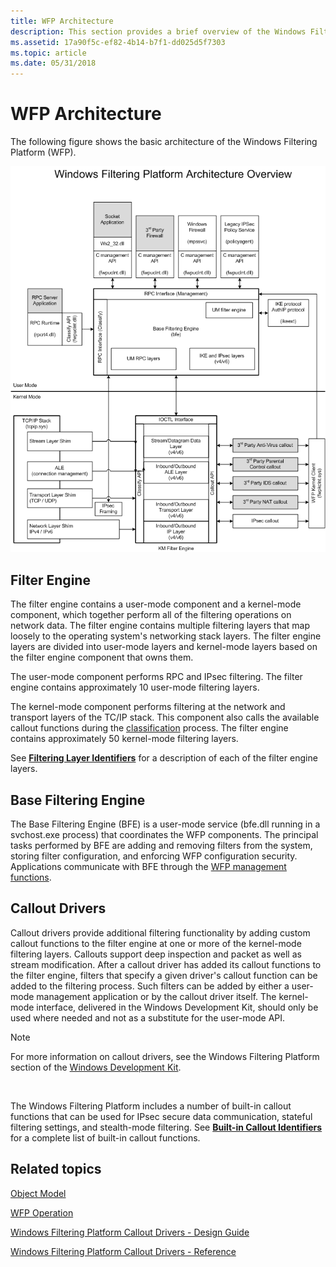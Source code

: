 ```yaml
---
title: WFP Architecture
description: This section provides a brief overview of the Windows Filtering Platform architecture.
ms.assetid: 17a90f5c-ef82-4b14-b7f1-dd025d5f7303
ms.topic: article
ms.date: 05/31/2018
---
```


# WFP Architecture

The following figure shows the basic architecture of the Windows Filtering Platform (WFP).

![basic architecture of the windows filtering platform diagram](images/wfp-architecture.png)

## Filter Engine

The filter engine contains a user-mode component and a kernel-mode component, which together perform all of the filtering operations on network data. The filter engine contains multiple filtering layers that map loosely to the operating system's networking stack layers. The filter engine layers are divided into user-mode layers and kernel-mode layers based on the filter engine component that owns them.

The user-mode component performs RPC and IPsec filtering. The filter engine contains approximately 10 user-mode filtering layers.

The kernel-mode component performs filtering at the network and transport layers of the TC/IP stack. This component also calls the available callout functions during the [classification](basic-operation.md) process. The filter engine contains approximately 50 kernel-mode filtering layers.

See [**Filtering Layer Identifiers**](management-filtering-layer-identifiers-.md) for a description of each of the filter engine layers.

## Base Filtering Engine

The Base Filtering Engine (BFE) is a user-mode service (bfe.dll running in a svchost.exe process) that coordinates the WFP components. The principal tasks performed by BFE are adding and removing filters from the system, storing filter configuration, and enforcing WFP configuration security. Applications communicate with BFE through the [WFP management functions](fwp-mgmt-functions.md).

## Callout Drivers

Callout drivers provide additional filtering functionality by adding custom callout functions to the filter engine at one or more of the kernel-mode filtering layers. Callouts support deep inspection and packet as well as stream modification. After a callout driver has added its callout functions to the filter engine, filters that specify a given driver's callout function can be added to the filtering process. Such filters can be added by either a user-mode management application or by the callout driver itself. The kernel-mode interface, delivered in the Windows Development Kit, should only be used where needed and not as a substitute for the user-mode API.

> [!Note]  
> For more information on callout drivers, see the Windows Filtering Platform section of the [Windows Development Kit](https://msdn.microsoft.com/library/ff571068.aspx).

 

The Windows Filtering Platform includes a number of built-in callout functions that can be used for IPsec secure data communication, stateful filtering settings, and stealth-mode filtering. See [**Built-in Callout Identifiers**](built-in-callout-identifiers.md) for a complete list of built-in callout functions.

## Related topics

<dl> <dt>

[Object Model](object-model.md)
</dt> <dt>

[WFP Operation](basic-operation.md)
</dt> <dt>

[Windows Filtering Platform Callout Drivers - Design Guide](https://msdn.microsoft.com/library/ff571068.aspx)
</dt> <dt>

[Windows Filtering Platform Callout Drivers - Reference](https://msdn.microsoft.com/library/ff571067.aspx)
</dt> </dl>

 

 




